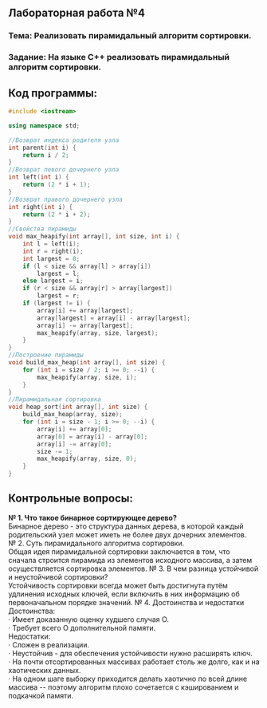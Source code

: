 ## Лабораторная работа  №4
### Тема: Реализовать пирамидальный алгоритм сортировки.  
### Задание: На языке C++ реализовать пирамидальный алгоритм сортировки.

## Код программы:  
```c++
#include <iostream>

using namespace std;

//Возврат индекса родителя узла
int parent(int i) {
	return i / 2;
}
//Возврат левого дочернего узла
int left(int i) {
	return (2 * i + 1);
}
//Возврат правого дочернего узла
int right(int i) {
	return (2 * i + 2);
}
//Свойства пирамиды
void max_heapify(int array[], int size, int i) {
	int l = left(i);
	int r = right(i);
	int largest = 0;
	if (l < size && array[l] > array[i])
		largest = l;
	else largest = i;
	if (r < size && array[r] > array[largest])
		largest = r;
	if (largest != i) {
		array[i] += array[largest];
		array[largest] = array[i] - array[largest];
		array[i] -= array[largest];
		max_heapify(array, size, largest);
	}
}
//Построение пирамиды
void build_max_heap(int array[], int size) {
	for (int i = size / 2; i >= 0; --i) {
		max_heapify(array, size, i);
	}
}
//Пирамидальная сортировка
void heap_sort(int array[], int size) {
	build_max_heap(array, size);
	for (int i = size - 1; i >= 0; --i) {
		array[i] += array[0];
		array[0] = array[i] - array[0];
		array[i] -= array[0];
		size -= 1;
		max_heapify(array, size, 0);
	}
}
```

## Контрольные вопросы:  
<strong> № 1. Что такое бинарное сортирующее дерево?</strong>    
Бинарное дерево - это структура данных дерева, в которой каждый родительский узел может иметь не более двух дочерних элементов.  
№ 2. Суть пирамидального алгоритма сортировки.    
Общая идея пирамидальной сортировки заключается в том, что сначала строится пирамида из элементов исходного массива, а затем осуществляется сортировка элементов.
№ 3. В чем разница устойчивой и неустойчивой сортировки?    
Устойчивость сортировки всегда может быть достигнута путём удлинения исходных ключей, если включить в них информацию об первоначальном порядке значений.
№ 4. Достоинства и недостатки  
Достоинства:  
· Имеет доказанную оценку худшего случая O.  
· Требует всего O дополнительной памяти.  
Недостатки:  
· Сложен в реализации.  
· Неустойчив - для обеспечения устойчивости нужно расширять ключ.  
· На почти отсортированных массивах работает столь же долго, как и на хаотических данных.  
· На одном шаге выборку приходится делать хаотично по всей длине массива -- поэтому алгоритм плохо сочетается с кэшированием и подкачкой памяти.